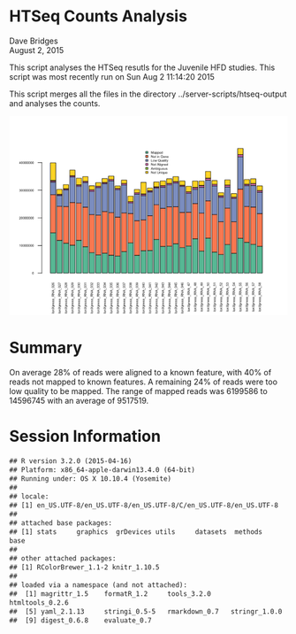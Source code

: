 # HTSeq Counts Analysis
Dave Bridges  
August 2, 2015  




This script analyses the HTSeq resutls for the Juvenile HFD studies.  This script was most recently run on Sun Aug  2 11:14:20 2015



This script merges all the files in the directory ../server-scripts/htseq-output and analyses the counts.

![](figures/htseq-counts-summary-1.png) 

# Summary

On average 28% of reads were aligned to a known feature, with 40% of reads not mapped to known features.  A remaining 24% of reads were too low quality to be mapped.  The range of mapped reads was 6199586 to 14596745 with an average of 9517519.


# Session Information


```
## R version 3.2.0 (2015-04-16)
## Platform: x86_64-apple-darwin13.4.0 (64-bit)
## Running under: OS X 10.10.4 (Yosemite)
## 
## locale:
## [1] en_US.UTF-8/en_US.UTF-8/en_US.UTF-8/C/en_US.UTF-8/en_US.UTF-8
## 
## attached base packages:
## [1] stats     graphics  grDevices utils     datasets  methods   base     
## 
## other attached packages:
## [1] RColorBrewer_1.1-2 knitr_1.10.5      
## 
## loaded via a namespace (and not attached):
##  [1] magrittr_1.5    formatR_1.2     tools_3.2.0     htmltools_0.2.6
##  [5] yaml_2.1.13     stringi_0.5-5   rmarkdown_0.7   stringr_1.0.0  
##  [9] digest_0.6.8    evaluate_0.7
```
